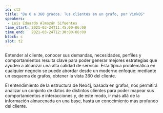 ```yaml
---
id: ct2
title: "De 0 a 360 grados. Tus clientes en un grafo, por VinkOS"
speakers:
 - Luis Eduardo Almazán Sifuentes
time_start: 2021-03-24T11:45:00-06:00
time_end:   2021-03-24T12:30:00-06:00
block: c
slot: t2
---
```


<p dir="ltr">Entender al cliente, conocer sus demandas, necesidades, perfiles y comportamientos resulta clave para poder generar mejores estrategias que ayuden a alcanzar una alta calidad de servicio. Esta típica problemática en cualquier negocio se puede abordar desde un moderno enfoque: mediante un esquema de grafos, obtener la vista 360 del cliente.</p>
<p dir="ltr">El entendimiento de la estructura de Neo4j, basada en grafos, nos permitirá analizar un conjunto de datos de distintos clientes para poder mapear sus comportamientos e interacciones y, de este modo, ir más allá de la información almacenada en una base, hasta un conocimiento más profundo del cliente.</p>